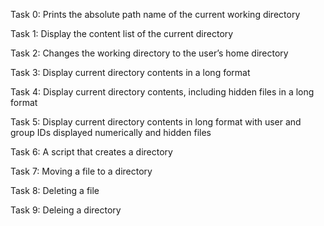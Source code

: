 Task 0: Prints the absolute path name of the current working directory

Task 1: Display the content list of the current directory

Task 2: Changes the working directory to the user’s home directory

Task 3: Display current directory contents in a long format

Task 4: Display current directory contents, including hidden files in a long format

Task 5: Display current directory contents in long format with user and group IDs displayed numerically and hidden files

Task 6: A script that creates a directory

Task 7: Moving a file to a directory

Task 8: Deleting a file

Task 9: Deleing a directory
